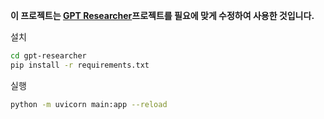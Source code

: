 **이 프로젝트는 [GPT Researcher](https://github.com/assafelovic/gpt-researcher)프로젝트를 필요에 맞게 수정하여 사용한 것입니다.**


설치
```bash
cd gpt-researcher
pip install -r requirements.txt
```
    

실행
```bash
python -m uvicorn main:app --reload
```
